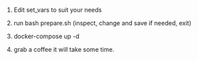
1. Edit set_vars to suit your needs

2. run bash prepare.sh (inspect, change and save if needed, exit)

3. docker-compose up -d

4. grab a coffee it will take some time.
